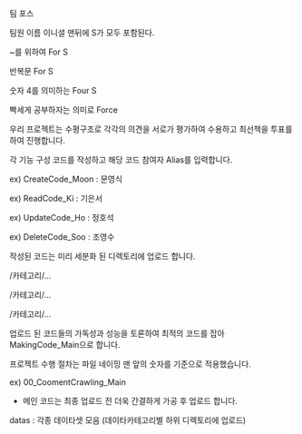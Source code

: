 팀 포스

팀원 이름 이니셜 맨뒤에 S가 모두 포함된다.

~를 위하여 For S

반복문 For S

숫자 4를 의미하는 Four S

빡세게 공부하자는 의미로 Force

우리 프로젝트는 수평구조로 각각의 의견을 서로가 평가하여 수용하고 최선책을 투표를 하여 진행합니다.

각 기능 구성 코드를 작성하고 해당 코드 참여자 Alias를 입력합니다.

ex) CreateCode_Moon : 문영식

ex) ReadCode_Ki : 기은서

ex) UpdateCode_Ho : 정호석

ex) DeleteCode_Soo : 조영수



작성된 코드는 미리 세분화 된 디렉토리에 업로드 합니다.

/카테고리/...

/카테고리/...

/카테고리/...


업로드 된 코드들의 가독성과 성능을 토론하여 최적의 코드를 잡아 MakingCode_Main으로 합니다.

프로젝트 수행 절차는 파일 네이밍 맨 앞의 숫자를 기준으로 적용했습니다.

ex) 00_CoomentCrawling_Main

* 메인 코드는 최종 업로드 전 더욱 간결하게 가공 후 업로드 합니다.


datas : 각종 데이타셋 모음 (데이타카테고리별 하위 디렉토리에 업로드)

